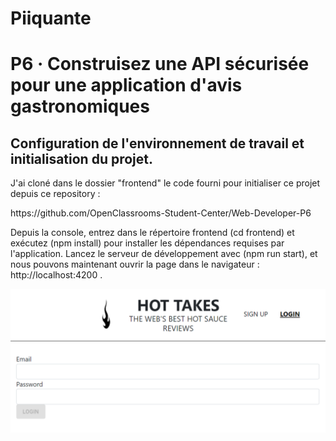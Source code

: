 # Piiquante
<h1>P6 · Construisez une API sécurisée pour une application d'avis gastronomiques</h1>

<h2>Configuration de l'environnement de travail et initialisation du projet.</h2>

<p>J'ai cloné dans le dossier "frontend" le code fourni pour initialiser ce projet depuis ce repository : </p>
    https://github.com/OpenClassrooms-Student-Center/Web-Developer-P6
    
<p>Depuis la console, entrez dans le répertoire frontend (cd frontend) et exécutez (npm install) pour installer les dépendances requises par l'application. 
Lancez le serveur de développement avec (npm run start), et nous pouvons maintenant ouvrir la page dans le navigateur : http://localhost:4200 .</p>

<img src = "./ImgReadme/Inici_01.png"/>




